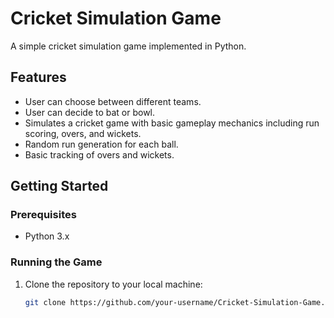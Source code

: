# Cricket Simulation Game

A simple cricket simulation game implemented in Python.

## Features
- User can choose between different teams.
- User can decide to bat or bowl.
- Simulates a cricket game with basic gameplay mechanics including run scoring, overs, and wickets.
- Random run generation for each ball.
- Basic tracking of overs and wickets.

## Getting Started

### Prerequisites
- Python 3.x

### Running the Game
1. Clone the repository to your local machine:
   ```bash
   git clone https://github.com/your-username/Cricket-Simulation-Game.git
